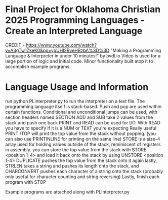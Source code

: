 # Final Project for Oklahoma Christian 2025 Programming Languages - Create an Interpreted Language

CREDIT - https://www.youtube.com/watch?v=A3gTw1ZkeK0&pp=ygUHI2RveHRzbA%3D%3D "Making a Programming Language & Interpreter in under 10 minutes!" by bvdl.io 
Video is used for a large portion of logic and initial code. Minor functionality built atop it to accomplish example programs.

# Language Usage and Information
run python PLInterpreter.py <fileName> to run the interpreter on a text file.
The programming language itself is stack-based. Push and pop are used within certain functions. Conditional and unconditional jumps can be used, with section headers named SECTION <name>
ADD and SUB take 2 values from the stack and push one back
PRINT and READ can be used for I/O. With READ you have to specify if it is a NUM or TEXT you're expecting Really useful PRINT /TOP will print the top value from the stack without popping. (you can also use PRINTINLINE for printing on the same line)
STORE is a size-4 array used for holding values outside of the stack, reminiscent of registers in assembly. you can store the top value from the stack with STORE <position 1-4> and load it back onto the stack by using UNSTORE <position 1-4>
DUPLICATE pushes the top value from the stack onto it again
lastly, STRLEN takes a string and pushes its length onto the stack, and CHARCONVERT pushes each character of a string onto the stack (probably only useful for character counting and string reversing)
Lastly, finish each program with STOP

Example programs are attached along with PLInterpreter.py 

